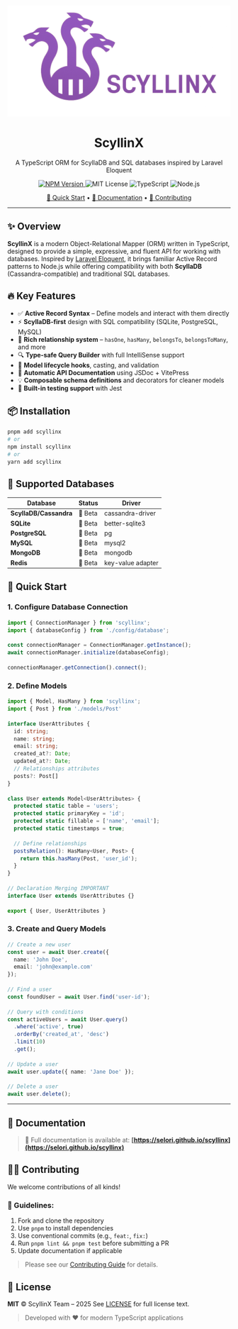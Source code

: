 <div align="center">
  <img src="docs/public/logo.png" width="100%" height="250" style="object-fit:cover;" alt="ScyllinX Logo" />

  <h1>ScyllinX</h1>
  <p>A TypeScript ORM for ScyllaDB and SQL databases inspired by Laravel Eloquent</p>

  <p>
    <a href="https://www.npmjs.com/package/scyllinx">
      <img src="https://img.shields.io/npm/v/scyllinx.svg?style=flat-square" alt="NPM Version">
    </a>
    <img src="https://img.shields.io/badge/license-MIT-blue.svg?style=flat-square" alt="MIT License" />
    <img src="https://img.shields.io/badge/language-TypeScript-blue?style=flat-square" alt="TypeScript" />
    <img src="https://img.shields.io/badge/runtime-Node.js-green?style=flat-square" alt="Node.js" />
  </p>

  [🚀 Quick Start](#-quick-start) • [📖 Documentation](#-documentation) • [🤝 Contributing](#-contributing)
</div>

---

## ✨ Overview

**ScyllinX** is a modern Object-Relational Mapper (ORM) written in TypeScript, designed to provide a simple, expressive, and fluent API for working with databases. Inspired by [Laravel Eloquent](https://laravel.com/docs/eloquent), it brings familiar Active Record patterns to Node.js while offering compatibility with both **ScyllaDB** (Cassandra-compatible) and traditional SQL databases.



## 🔥 Key Features

- ✅ **Active Record Syntax** – Define models and interact with them directly
- ⚡ **ScyllaDB-first** design with SQL compatibility (SQLite, PostgreSQL, MySQL)
- 🔗 **Rich relationship system** – `hasOne`, `hasMany`, `belongsTo`, `belongsToMany`, and more
- 🔍 **Type-safe Query Builder** with full IntelliSense support
- 🧠 **Model lifecycle hooks**, casting, and validation
- 📄 **Automatic API Documentation** using JSDoc + VitePress
- 💡 **Composable schema definitions** and decorators for cleaner models
- 🧪 **Built-in testing support** with Jest



## 📦 Installation

```bash
pnpm add scyllinx
# or
npm install scyllinx
# or
yarn add scyllinx
````


## 🧪 Supported Databases
<!-- ✅ Full -->

| Database              | Status   | Driver              |
| ------------------    | ------   | -----------------  |
| **ScyllaDB/Cassandra**| 🧪 Beta  | cassandra-driver   |
| **SQLite**            | 🧪 Beta  | better-sqlite3     |
| **PostgreSQL**        | 🧪 Beta  | pg                 |
| **MySQL**             | 🧪 Beta  | mysql2             |
| **MongoDB**           | 🧪 Beta  | mongodb            |
| **Redis**             | 🧪 Beta  | key-value adapter  |


## 🚀 Quick Start

### 1. Configure Database Connection

```ts
import { ConnectionManager } from 'scyllinx';
import { databaseConfig } from './config/database';

const connectionManager = ConnectionManager.getInstance();
await connectionManager.initialize(databaseConfig);

connectionManager.getConnection().connect();
```

### 2. Define Models

```ts
import { Model, HasMany } from 'scyllinx';
import { Post } from './models/Post'

interface UserAttributes {
  id: string;
  name: string;
  email: string;
  created_at?: Date;
  updated_at?: Date;
  // Relationships attributes
  posts?: Post[]
}

class User extends Model<UserAttributes> {
  protected static table = 'users';
  protected static primaryKey = 'id';
  protected static fillable = ['name', 'email'];
  protected static timestamps = true;

  // Define relationships
  postsRelation(): HasMany<User, Post> {
    return this.hasMany(Post, 'user_id');
  }
}

// Declaration Merging IMPORTANT
interface User extends UserAttributes {}

export { User, UserAttributes }
```

### 3. Create and Query Models

```ts
// Create a new user
const user = await User.create({
  name: 'John Doe',
  email: 'john@example.com'
});

// Find a user
const foundUser = await User.find('user-id');

// Query with conditions
const activeUsers = await User.query()
  .where('active', true)
  .orderBy('created_at', 'desc')
  .limit(10)
  .get();

// Update a user
await user.update({ name: 'Jane Doe' });

// Delete a user
await user.delete();
```

---

## 📄 Documentation

> 📘 Full documentation is available at:
**[https://selori.github.io/scyllinx](https://selori.github.io/scyllinx)**

<!-- To run the docs locally:

```bash
pnpm docs:dev
```

To build static documentation for GitHub Pages:

```bash
pnpm docs:build
```

To generate the API docs from source code (JSDoc):

```bash
pnpm docs:api
``` -->

<!-- ---

## 🛠 Scripts & CLI

| Task                | Command              |
| ------------------- | -------------------- |
| Development Build   | `pnpm build:dev`     |
| Production Build    | `pnpm build:prod`    |
| Run Tests           | `pnpm test`          |
| Watch Mode          | `pnpm test:watch`    |
| Coverage Report     | `pnpm test:coverage` |
| Release Patch       | `pnpm release`       |
| API Docs Generation | `pnpm docs:api`      |

--- -->

## 👨‍💻 Contributing

We welcome contributions of all kinds!

### 🧷 Guidelines:

1. Fork and clone the repository
2. Use `pnpm` to install dependencies
3. Use conventional commits (e.g., `feat:`, `fix:`)
4. Run `pnpm lint && pnpm test` before submitting a PR
5. Update documentation if applicable

> Please see our [Contributing Guide](CONTRIBUTING.md) for details.

<!-- ---

## 🧰 Roadmap

* [x] ScyllaDB grammar and driver support
* [x] Active Record base model with decorators
* [x] SQL drivers (PostgreSQL, SQLite, MySQL)
* [x] Relationship API (`hasMany`, `belongsToMany`, etc.)
* [ ] Schema migration tool (WIP)
* [ ] CLI tooling (`scyllinx make:model`, etc.)
* [ ] Plugin system for custom grammars

--- -->

## 📜 License

**MIT** © ScyllinX Team – 2025
See [LICENSE](./LICENSE) for full license text.

> Developed with ❤️ for modern TypeScript applications